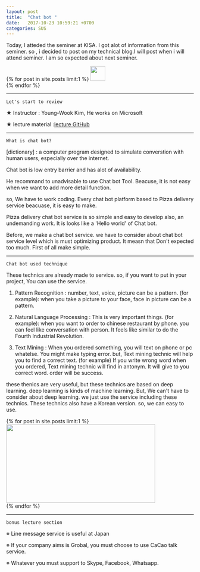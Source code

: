 ```yaml
---
layout: post
title:  "Chat bot "
date:   2017-10-23 10:59:21 +0700
categories: SUS
---
```

Today, I atteded the seminer at KISA. I got alot of information from this seminer.
so , i decided to post on my technical blog.I will post when i will attend seminer.
I am so expected about next seminer.

{% for post in site.posts limit:1 %}
<img src="https://paypulse.github.io/assets/images/seminor.png" width="40" height="40"/>  
{% endfor %}

---
`Let's start to review`

★ Instructor        : Young-Wook Kim, He works on Microsoft

★ lecture material :[lecture GitHub][jekyll-material]

[jekyll-material]: https://github.com/KoreaEva/Bot

---
`What is chat bot?`

[dictionary] : a computer program designed to simulate converstion with human users, especially over the internet.

Chat bot is low entry barrier and has alot of availability.

He recommand to unadvisable to use Chat bot Tool. Beacuse, it is not easy  when we want to add more detail function.

so, We have to work coding.
Every chat bot platform based to Pizza delivery service beacuase, it is easy to make.

Pizza delivery chat bot service is so simple and easy to develop also, an undemanding work. It is looks like a 'Hello world' of Chat bot.

Before, we make a chat bot service. we have to consider about chat bot service level which is must  optimizing product. It measn that Don't expected too much. First of all make simple.

---
`Chat bot used technique`

These technics are already made to service. so, if you want to put in your project, You can use the service.

1. Pattern Recognition : number, text, voice, picture can be a pattern. (for example): when you take a picture to your face, face in picture can be a pattern.

2. Natural Language Processing : This is very important things. (for example): when you want to order to chinese restaurant by phone. you can feel like conversation with person. It feels like similar to do the Fourth Industrial Revolution.

3. Text Mining : When you ordered something, you will text on phone or pc whatelse. You might make typing error. but, Text mining technic will help you to find a correct text. (for example) If you write wrong word  when you ordered, Text mining technic will find in antonym. It will give to you correct word. order will be success.

these thenics are very useful, but these technics are based on deep learning. deep learning is kinds of machine learning. But, We can't have to consider about deep learning. we just use the service including these technics. These technics also have a Korean version. so, we can easy to use.

{% for post in site.posts limit:1 %}
<img src="https://paypulse.github.io/assets/images/flowchart.png" width="400" height="211"/>  
{% endfor %}









---
`bonus lecture section`

※ Line message service is useful at Japan

※ If your company aims is Grobal, you must choose to use CaCao talk service.

※ Whatever you must support to Skype, Facebook, Whatsapp.
